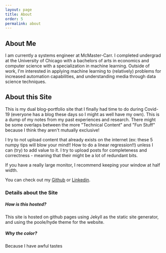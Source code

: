 ```yaml
---
layout: page
title: About
order: 5
permalink: about
---
```


## About Me
I am currently a systems engineer at McMaster-Carr. I completed undergrad at the University of Chicago with a bachelors of arts in economics and computer science with a specialization in machine learning. Outside of work, I'm interested in applying machine learning to (relatively) problems for increased automation capabilities, and understanding media through data science techniques. 

## About this Site
This is my dual blog-portfolio site that I finally had time to do during Covid-19 (everyone has a blog these days so I might as well have my own). This is a dump of my notes from my past experiences and research. There might be some overlaps between the more "Technical Content" and "Fun Stuff" because I think they aren't mutually exclusive! 

I try to not upload content that already exists on the internet (ex: these 5 numpy tips will blow your mind!! How to do a linear regression!!) unless I can (try) to add value to it. I try to upload posts for completeness and correctness - meaning that their might be a lot of redundant bits.  

If you have a really large monitor, I recommend keeping your window at half width.

You can check out my [Github](https://github.com/tedkim97) or [Linkedin](https://www.linkedin.com/in/ted-kim/).

### Details about the Site

##### How is this hosted?
This site is hosted on github pages using Jekyll as the static site generator, and using the poole/hyde theme for the website. 

##### Why the color?
Because I have awful tastes